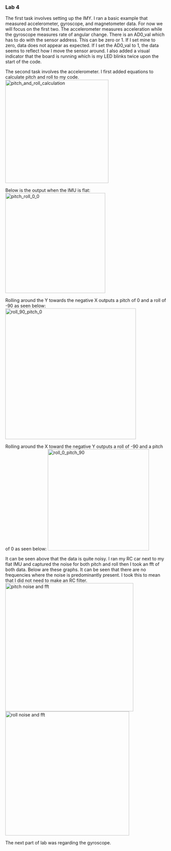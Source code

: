 ### Lab 4

The first task involves setting up the IMY. I ran a basic example that measured accelerometer, gyroscope, and magnetometer data. 
For now we will focus on the first two. The accelerometer measures acceleration while the gyroscope measures rate of angular change.
There is an AD0_val which has to do with the sensor address. This can be zero or 1. If I set mine to zero, data does not appear as expected. If I set the AD0_val to 1, the data seems to reflect how I move the sensor around.
I also added a visual indicator that the board is running which is my LED blinks twice upon the start of the code.

The second task involves the accelerometer. I first added equations to calculate pitch and roll to my code.
<img width="323" alt="pitch_and_roll_calculation" src="https://user-images.githubusercontent.com/89661904/220506122-8714d399-6a0e-4bd4-a9b4-9ad9f214e18f.png">

Below is the output when the IMU is flat:
<img width="313" alt="pitch_roll_0_0" src="https://user-images.githubusercontent.com/89661904/220506666-7d040adf-2534-4f76-b644-4f934b4299fd.png">

Rolling around the Y towards the negative X outputs a pitch of 0 and a roll of -90 as seen below:
<img width="409" alt="roll_90_pitch_0" src="https://user-images.githubusercontent.com/89661904/220506699-cfa5aa44-33c1-41fc-8d18-0afece82bc51.png">


Rolling around the X toward the negative Y outputs a roll of -90 and a pitch of 0 as seen below:
<img width="317" alt="roll_0_pitch_90" src="https://user-images.githubusercontent.com/89661904/220506765-83412dfc-68d1-4ceb-a75a-422146ca0518.png">

It can be seen above that the data is quite noisy. I ran my RC car next to my flat IMU and captured the noise for both pitch and roll then I took an fft of both data. Below are these graphs. It can be seen that there are no frequencies where the noise is predominantly present. I took this to mean that I did not need to make an RC filter.
<img width="401" alt="pitch noise and fft" src="https://user-images.githubusercontent.com/89661904/221075351-6a3ed319-18e7-425d-9fb6-588be0504c8b.png">
<img width="388" alt="roll noise and fft" src="https://user-images.githubusercontent.com/89661904/221075358-43fd4018-ce98-4f63-9b40-76bc4aaecea2.png">

The next part of lab was regarding the gyroscope.

